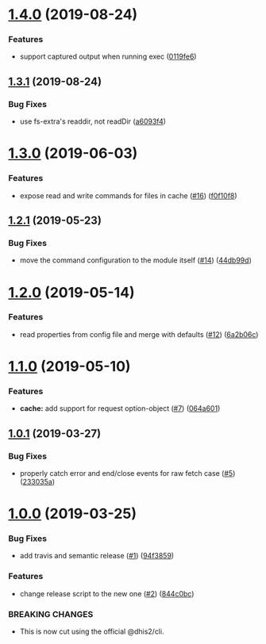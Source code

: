 # [1.4.0](https://github.com/dhis2/cli-helpers-engine/compare/v1.3.1...v1.4.0) (2019-08-24)


### Features

* support captured output when running exec ([0119fe6](https://github.com/dhis2/cli-helpers-engine/commit/0119fe6))

## [1.3.1](https://github.com/dhis2/cli-helpers-engine/compare/v1.3.0...v1.3.1) (2019-08-24)


### Bug Fixes

* use fs-extra's readdir, not readDir ([a6093f4](https://github.com/dhis2/cli-helpers-engine/commit/a6093f4))

# [1.3.0](https://github.com/dhis2/cli-helpers-engine/compare/v1.2.1...v1.3.0) (2019-06-03)


### Features

* expose read and write commands for files in cache ([#16](https://github.com/dhis2/cli-helpers-engine/issues/16)) ([f0f10f8](https://github.com/dhis2/cli-helpers-engine/commit/f0f10f8))

## [1.2.1](https://github.com/dhis2/cli-helpers-engine/compare/v1.2.0...v1.2.1) (2019-05-23)


### Bug Fixes

* move the command configuration to the module itself ([#14](https://github.com/dhis2/cli-helpers-engine/issues/14)) ([44db99d](https://github.com/dhis2/cli-helpers-engine/commit/44db99d))

# [1.2.0](https://github.com/dhis2/cli-helpers-engine/compare/v1.1.0...v1.2.0) (2019-05-14)


### Features

* read properties from config file and merge with defaults ([#12](https://github.com/dhis2/cli-helpers-engine/issues/12)) ([6a2b06c](https://github.com/dhis2/cli-helpers-engine/commit/6a2b06c))

# [1.1.0](https://github.com/dhis2/cli-helpers-engine/compare/v1.0.1...v1.1.0) (2019-05-10)


### Features

* **cache:** add support for request option-object ([#7](https://github.com/dhis2/cli-helpers-engine/issues/7)) ([064a601](https://github.com/dhis2/cli-helpers-engine/commit/064a601))

## [1.0.1](https://github.com/dhis2/cli-helpers-engine/compare/v1.0.0...v1.0.1) (2019-03-27)


### Bug Fixes

* properly catch error and end/close events for raw fetch case ([#5](https://github.com/dhis2/cli-helpers-engine/issues/5)) ([233035a](https://github.com/dhis2/cli-helpers-engine/commit/233035a))

# [1.0.0](https://github.com/dhis2/cli-helpers-engine/compare/v0.13.0...v1.0.0) (2019-03-25)


### Bug Fixes

* add travis and semantic release ([#1](https://github.com/dhis2/cli-helpers-engine/issues/1)) ([94f3859](https://github.com/dhis2/cli-helpers-engine/commit/94f3859))


### Features

* change release script to the new one ([#2](https://github.com/dhis2/cli-helpers-engine/issues/2)) ([844c0bc](https://github.com/dhis2/cli-helpers-engine/commit/844c0bc))


### BREAKING CHANGES

* This is now cut using the official @dhis2/cli.
